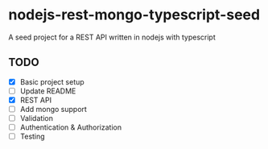# nodejs-rest-mongo-typescript-seed
A seed project for a REST API written in nodejs with typescript

## TODO
* [x] Basic project setup
* [ ] Update README
* [x] REST API
* [ ] Add mongo support
* [ ] Validation
* [ ] Authentication & Authorization
* [ ] Testing
